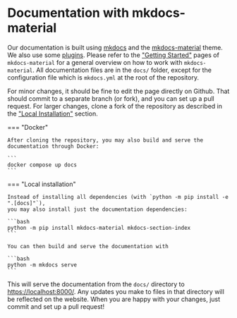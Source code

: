 # Documentation with mkdocs-material

Our documentation is built using [mkdocs](https://www.mkdocs.org) and the
[mkdocs-material](https://squidfunk.github.io/mkdocs-material/) theme. We also use some
[plugins](https://squidfunk.github.io/mkdocs-material/plugins/).
Please refer to the ["Getting Started"](https://squidfunk.github.io/mkdocs-material/getting-started/)
pages of `mkdocs-material` for a general overview on how to work with `mkdocs-material`.
All documentation files are in the `docs/` folder, except for the configuration file
which is `mkdocs.yml` at the root of the repository.

For minor changes, it should be fine to edit the page directly on Github.
That should commit to a separate branch (or fork), and you can set up a pull request.
For larger changes, clone a fork of the repository as described in the
["Local Installation"](../installation.md#local-installation) section.


=== "Docker"

    After cloning the repository, you may also build and serve the documentation through Docker:

    ```
    docker compose up docs
    ```


=== "Local installation"

    Instead of installing all dependencies (with `python -m pip install -e ".[docs]"`),
    you may also install just the documentation dependencies:

    ```bash
    python -m pip install mkdocs-material mkdocs-section-index
    ```

    You can then build and serve the documentation with

    ```bash
    python -m mkdocs serve
    ```

This will serve the documentation from the `docs/` directory to [https://localhost:8000/](https://localhost:8000/).
Any updates you make to files in that directory will be reflected on the website.
When you are happy with your changes, just commit and set up a pull request!
